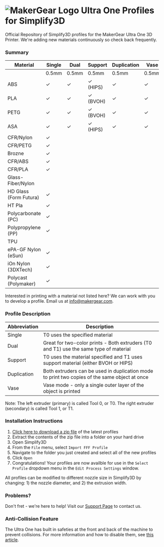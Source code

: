 # ![MakerGear Logo](https://cdn.shopify.com/s/files/1/0030/7372/files/mg_logo_colors_small.jpg) Ultra One Profiles for Simplify3D
Official Repository of Simplify3D profiles for the MakerGear Ultra One 3D Printer. We're adding new materials continuously so check back frequently.

### Summary
| Material | Single | Dual | Support | Duplication | Vase | Single |
| ----------- | ----------- | ----------- | ----------- | ----------- | ----------- | ----------- |
|  | 0.5mm | 0.5mm | 0.5mm | 0.5mm | 0.5mm | 0.35mm |
| ABS | ✓ | ✓ | ✓ (HIPS) | ✓ | ✓ |  |
| PLA | ✓ | ✓ | ✓ (BVOH) | ✓ | ✓ |  |
| PETG | ✓ | ✓ | ✓ (BVOH) | ✓ | ✓ |  |
| ASA | ✓ | ✓ | ✓ (HIPS) | ✓ | ✓ |  |
| CFR/Nylon | ✓ |  |  |  |  | ✓ |
| CFR/PETG | ✓ |  |  |  |  |  |
| Brozne | ✓ |  |  |  |  | ✓ |
| CFR/ABS | ✓ |  |  |  |  |  |
| CFR/PLA | ✓ |  |  |  |  |  |
| Glass-Fiber/Nylon |  |  |  |  |  | ✓ |
| HD Glass (Form Futura) | ✓ |  |  |  |  |  |
| HT Pla | ✓ |  |  |  |  |  |
| Polycarbonate (PC) | ✓ |  |  |  |  |  |
| Polypropylene (PP) | ✓ |  |  |  |  |  |
| TPU |  |  |  |  |  | ✓ |
| ePA-GF Nylon (eSun) | ✓ |  |  |  |  |  |
| iOn Nylon (3DXTech) | ✓ |  |  |  |  |  |
| Polycast (Polymaker) | ✓ |  |  |  |  |  |

Interested in printing with a material not listed here? We can work with you to develop a profile. Email us at info@makergear.com.

### Profile Description
| Abbreviation | Description |
| ----------- | ----------- |
| Single | T0 uses the specified material |
| Dual | Great for two-color prints - Both extruders (T0 and T1) use the same type of material |
| Support | T0 uses the material specified and T1 uses support material (either BVOH or HIPS) |
| Duplication | Both extruders can be used in duplication mode to print two copies of the same object at once |
| Vase | Vase mode - only a single outer layer of the object is printed |

Note: The left extruder (primary) is called Tool 0, or T0. The right extruder (secondary) is called Tool 1, or T1.

### Installation Instructions
1. [Click here to download a zip file](https://github.com/MakerGear/MakerGearU1Profiles/archive/master.zip) of the latest profiles
2. Extract the contents of the zip file into a folder on your hard drive
3. Open Simplify3D
4. From the `File` menu, select `Import FFF Profile`
5. Navigate to the folder you just created and select all of the new profiles
6. Click `Open`
7. Congratulations! Your profiles are now availble for use in the `Select Profile` dropdown menu in the `Edit Process Settings` window.

All profiles can be modified to different nozzle size in Simplify3D by changing: 1) the nozzle diameter, and 2) the extrusion width.

### Problems?
Don't fret - we're here to help! Visit our [Support Page](https://www.makergear.com/pages/support) to contact us.

### Anti-Collision Feature
The Ultra One has built in safeties at the front and back of the machine to prevent collisions. For more information and how to disable them, see [this article](https://makergear.zendesk.com/hc/en-us/articles/360030848352).
